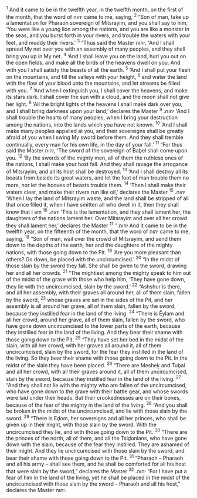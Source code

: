 <sup>1</sup> And it came to be in the twelfth year, in the twelfth month, on the first of the month, that the word of יהוה came to me, saying,
<sup>2</sup> “Son of man, take up a lamentation for Pharaoh sovereign of Mitsrayim, and you shall say to him, ‘You were like a young lion among the nations, and you are like a monster in the seas, and you burst forth in your rivers, and trouble the waters with your feet, and muddy their rivers.’
<sup>3</sup> “Thus said the Master יהוה, ‘And I shall spread My net over you with an assembly of many peoples, and they shall bring you up in My net.
<sup>4</sup> ‘And I shall leave you on the land, hurl you out on the open fields, and make all the birds of the heavens dwell on you. And with you I shall satisfy the beasts of all the earth.
<sup>5</sup> ‘And I shall put your flesh on the mountains, and fill the valleys with your height,
<sup>6</sup> and water the land with the flow of your blood unto the mountains, and let streams be filled with you.
<sup>7</sup> ‘And when I extinguish you, I shall cover the heavens, and make its stars dark. I shall cover the sun with a cloud, and the moon shall not give her light.
<sup>8</sup> ‘All the bright lights of the heavens I shall make dark over you, and I shall bring darkness upon your land,’ declares the Master יהוה.
<sup>9</sup> ‘And I shall trouble the hearts of many peoples, when I bring your destruction among the nations, into the lands which you have not known.
<sup>10</sup> ‘And I shall make many peoples appalled at you, and their sovereigns shall be greatly afraid of you when I swing My sword before them. And they shall tremble continually, every man for his own life, in the day of your fall.’
<sup>11</sup> “For thus said the Master יהוה, ‘The sword of the sovereign of Baḇel shall come upon you.
<sup>12</sup> ‘By the swords of the mighty men, all of them the ruthless ones of the nations, I shall make your host fall. And they shall ravage the arrogance of Mitsrayim, and all its host shall be destroyed.
<sup>13</sup> ‘And I shall destroy all its beasts from beside its great waters, and let the foot of man trouble them no more, nor let the hooves of beasts trouble them.
<sup>14</sup> ‘Then I shall make their waters clear, and make their rivers run like oil,’ declares the Master יהוה.
<sup>15</sup> ‘When I lay the land of Mitsrayim waste, and the land shall be stripped of all that once filled it, when I have smitten all who dwell in it, then they shall know that I am יהוה.
<sup>16</sup> ‘This is the lamentation, and they shall lament her, the daughters of the nations lament her. Over Mitsrayim and over all her crowd they shall lament her,’ declares the Master יהוה.”
<sup>17</sup> And it came to be in the twelfth year, on the fifteenth of the month, that the word of יהוה came to me, saying,
<sup>18</sup> “Son of man, wail over the crowd of Mitsrayim, and send them down to the depths of the earth, her and the daughters of the mighty nations, with those going down to the Pit.
<sup>19</sup> ‘Are you more pleasant than others? Go down, be placed with the uncircumcised.’
<sup>20</sup> “In the midst of those slain by the sword they fall. She shall be given to the sword, drawing her and all her crowds.
<sup>21</sup> “The mightiest among the mighty speak to him out of the midst of the grave with those who help him, ‘They have gone down, they lie with the uncircumcised, slain by the sword.’
<sup>22</sup> “Ashshur is there, and all her assembly, with their graves all around her, all of them slain, fallen by the sword,
<sup>23</sup> whose graves are set in the sides of the Pit, and her assembly is all around her grave, all of them slain, fallen by the sword, because they instilled fear in the land of the living.
<sup>24</sup> “There is Ĕylam and all her crowd, around her grave, all of them slain, fallen by the sword, who have gone down uncircumcised to the lower parts of the earth, because they instilled fear in the land of the living. And they bear their shame with those going down to the Pit.
<sup>25</sup> “They have set her bed in the midst of the slain, with all her crowd, with her graves all around it, all of them uncircumcised, slain by the sword, for the fear they instilled in the land of the living. So they bear their shame with those going down to the Pit. In the midst of the slain they have been placed.
<sup>26</sup> “There are Mesheḵ and Tuḇal and all her crowd, with all their graves around it, all of them uncircumcised, slain by the sword, because they instilled fear in the land of the living.
<sup>27</sup> “And they shall not lie with the mighty who are fallen of the uncircumcised, who have gone down to the grave with their battle gear, and whose swords were laid under their heads. But their crookednesses are on their bones, because of the fear of the mighty in the land of the living.
<sup>28</sup> “And you shall be broken in the midst of the uncircumcised, and lie with those slain by the sword.
<sup>29</sup> “There is Eḏom, her sovereigns and all her princes, who shall be given up in their might, with those slain by the sword. With the uncircumcised they lie, and with those going down to the Pit.
<sup>30</sup> “There are the princes of the north, all of them, and all the Tsiḏonians, who have gone down with the slain, because of the fear they instilled. They are ashamed of their might. And they lie uncircumcised with those slain by the sword, and bear their shame with those going down to the Pit.
<sup>31</sup> “Pharaoh – Pharaoh and all his army – shall see them, and he shall be comforted for all his host that were slain by the sword,” declares the Master יהוה.
<sup>32</sup> “For I have put a fear of him in the land of the living, yet he shall be placed in the midst of the uncircumcised with those slain by the sword – Pharaoh and all his host,” declares the Master יהוה.
